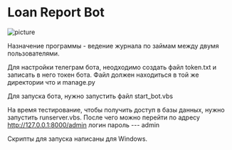 # Loan Report Bot
![picture](https://24betting.ru/upload/medialibrary/2bc/telegram_bot_min.jpg)

Назначение программы - ведение журнала по займам между двумя пользователями.

Для настройки телеграм бота, неодходимо создать файл token.txt и записать в него токен бота. Файл должен находиться в той же директории что и manage.py

Для запуска бота, нужно запустить файл start_bot.vbs

На время тестирование, чтобы получить доступ в базы данных, нужно запустить runserver.vbs. После чего можно перейти по адресу http://127.0.0.1:8000/admin
логин пароль --- admin

Скрипты для запуска написаны для Windows. 



